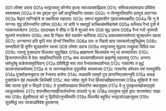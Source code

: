 001	लोमश उवाच
001a	भरद्वाजस्तु कौन्तेय कृत्वा स्वाध्यायमाह्निकम्
001c	समित्कलापमादाय प्रविवेश स्वमाश्रमम्
002a	तं स्म दृष्ट्वा पुरा सर्वे प्रत्युत्तिष्ठन्ति पावकाः
002c	न त्वेनमुपतिष्ठन्ति हतपुत्रं तदाग्नयः
003a	वैकृतं त्वग्निहोत्रे स लक्षयित्वा महातपाः
003c	तमन्धं शूद्रमासीनं गृहपालमथाब्रवीत्
004a	किं नु मे नाग्नयः शूद्र प्रतिनन्दन्ति दर्शनम्
004c	त्वं चापि न यथापूर्वं कच्चित्क्षेममिहाश्रमे
005a	कच्चिन्न रैभ्यं पुत्रो मे गतवानल्पचेतनः
005c	एतदाचक्ष्व मे शीघ्रं न हि मे शुध्यते मनः
006	शूद्र उवाच
006a	रैभ्यं गतो नूनमसौ सुतस्ते मन्दचेतनः
006c	तथा हि निहतः शेते राक्षसेन बलीयसा
007a	प्रकाल्यमानस्तेनायं शूलहस्तेन रक्षसा
007c	अग्न्यागारं प्रति द्वारि मया दोर्भ्यां निवारितः
008a	ततः स निहतो ह्यत्र जलकामोऽशुचिर्ध्रुवम्
008c	सम्भावितो हि तूर्णेन शूलहस्तेन रक्षसा
009	लोमश उवाच
009a	भरद्वाजस्तु शूद्रस्य तच्छ्रुत्वा विप्रियं वचः
009c	गतासुं पुत्रमादाय विललाप सुदुःखितः
010a	ब्राह्मणानां किलार्थाय ननु त्वं तप्तवांस्तपः
010c	द्विजानामनधीता वै वेदाः सम्प्रतिभान्त्विति
011a	तथा कल्याणशीलस्त्वं ब्राह्मणेषु महात्मसु
011c	अनागाः सर्वभूतेषु कर्कशत्वमुपेयिवान्
012a	प्रतिषिद्धो मया तात रैभ्यावसथदर्शनात्
012c	गतवानेव तं क्षुद्रं कालान्तकयमोपमम्
013a	यः स जानन्महातेजा वृद्धस्यैकं ममात्मजम्
013c	गतवानेव कोपस्य वशं परमदुर्मतिः
014a	पुत्रशोकमनुप्राप्य एष रैभ्यस्य कर्मणा
014c	त्यक्ष्यामि त्वामृते पुत्र प्राणानिष्टतमान्भुवि
015a	यथाहं पुत्रशोकेन देहं त्यक्ष्यामि किल्बिषी
015c	तथा ज्येष्ठः सुतो रैभ्यं हिंस्याच्छीघ्रमनागसम्
016a	सुखिनो वै नरा येषां जात्या पुत्रो न विद्यते
016c	ते पुत्रशोकमप्राप्य विचरन्ति यथासुखम्
017a	ये तु पुत्रकृताच्छोकाद्भृशं व्याकुलचेतसः
017c	शपन्तीष्टान्सखीनार्तास्तेभ्यः पापतरो नु कः
018a	परासुश्च सुतो दृष्टः शप्तश्चेष्टः सखा मया
018c	ईदृशीमापदं को नु द्वितीयोऽनुभविष्यति
019a	विलप्यैवं बहुविधं भरद्वाजोऽदहत्सुतम्
019c	सुसमिद्धं ततः पश्चात्प्रविवेश हुताशनम्
